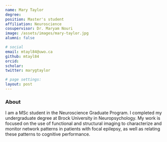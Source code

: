 ```yaml
---
name: Mary Taylor
degree: 
position: Master's student
affiliation: Neuroscience
cosupervisor: Dr. Maryam Nouri
image: /assets/images/mary-taylor.jpg
alumni: false

# social
email: mtayl84@uwo.ca
github: mtayl84
orcid: 
scholar: 
twitter: marygtaylor

# page settings:
layout: post
---
```


### About 
I am a MSc student in the Neuroscience Graduate Program. I completed my undergraduate degree at Brock University in Neuropsychology. My work is focused on the use of functional and structural imaging to characterize and monitor network patterns in patients with focal epilepsy, as well as relating these patterns to cognitive performance.
